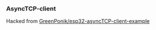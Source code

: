 ### AsyncTCP-client  
Hacked from [GreenPonik/esp32-asyncTCP-client-example](https://github.com/GreenPonik/esp32-asyncTCP-client-example)  
